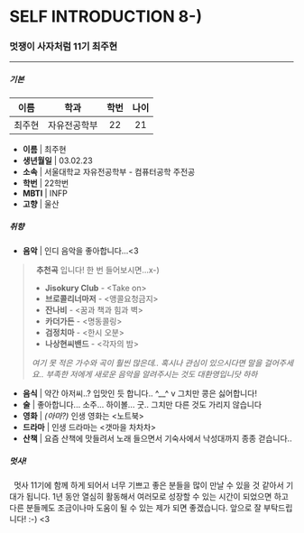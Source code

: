# SELF INTRODUCTION 8-)
### 멋쟁이 사자처럼 11기 최주현
---
##### 기본

| 이름 | 학과 | 학번 | 나이 |
| :---: | :---: | :---: | :---: |
| 최주현 | 자유전공학부 | 22 | 21 |

* __이름__  | 최주현
* __생년월일__ | 03.02.23
* __소속__ | 서울대학교 자유전공학부 - 컴퓨터공학 주전공
* __학번__  | 22학번
* __MBTI__ | INFP 
* __고향__ | 울산

##### 취향
* __음악__ | 인디 음악을 좋아합니다...<3
  
 > &nbsp;
 > __추천곡__ 입니다! 한 번 들어보시면...x-)
 > - __Jisokury Club__ - \<Take on>
 > - __브로콜리너마저__ - \<앵콜요청금지>
 > - __잔나비__ - \<꿈과 책과 힘과 벽>
 > - __카더가든__ - \<명동콜링>
 > - __검정치마__ - \<한시 오분>
 > - __나상현씨밴드__ - \<각자의 밤>
 >
 > _여기 못 적은 가수와 곡이 훨씬 많은데.. 혹시나 관심이 있으시다면 말을 걸어주세요.. 부족한 저에게 새로운 음악을 알려주시는 것도 대환영입니닷 하하_
 > &nbsp;

* __음식__ | 약간 아저씨..? 입맛인 듯 합니다.. \^__^ v 그치만 콩은 싫어합니다! 
* __술__ | 좋아합니다... 소주... 하이볼... 굿.. 그치만 다른 것도 가리지 않습니다
* __영화__ | _(아마?)_ 인생 영화는 \<노트북>
* __드라마__ | 인생 드라마는 \<갯마을 차차차>
* __산책__ | 요즘 산책에 맛들려서 노래 들으면서 기숙사에서 낙성대까지 종종 걷습니다..

##### 멋사!
&nbsp; 멋사 11기에 함께 하게 되어서 너무 기쁘고 좋은 분들을 많이 만날 수 있을 것 같아서 기대가 됩니다. 1년 동안 열심히 활동해서 여러모로 성장할 수 있는 시간이 되었으면 하고 다른 분들께도 조금이나마 도움이 될 수 있는 제가 되면 좋겠습니다. 앞으로 잘 부탁드립니다! :-) <3
